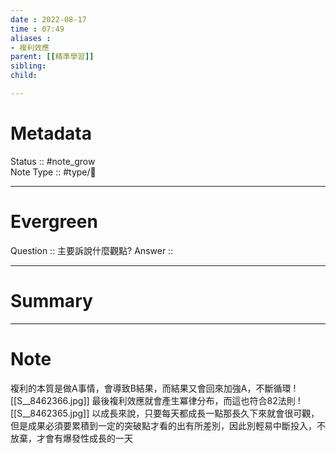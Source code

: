 ```yaml
---
date : 2022-08-17
time : 07:49
aliases :
- 複利效應
parent: [[精準學習]]
sibling:
child: 

---
```


# Metadata
Status :: #note_grow <br>
Note Type :: #type/📘 <br>

---
# Evergreen
Question :: 主要訴說什麼觀點?
Answer :: 


---

# Summary


---

# Note
複利的本質是做A事情，會導致B結果，而結果又會回來加強A，不斷循環
![[S__8462366.jpg]]
最後複利效應就會產生冪律分布，而這也符合82法則
![[S__8462365.jpg]]
以成長來說，只要每天都成長一點那長久下來就會很可觀，但是成果必須要累積到一定的突破點才看的出有所差別，因此別輕易中斷投入，不放棄，才會有爆發性成長的一天